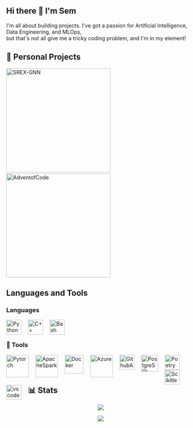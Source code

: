 ## Hi there 👋 I'm Sem

I'm all about building projects. I've got a passion for Artificial Intelligence, Data Engineering, and MLOps,  
but that's not all give me a tricky coding problem, and I'm in my element!

## 📕 Personal Projects

  <p align="left">
    <a style="padding-right:15px;" href="https://github.com/SemUijen/SREX_GNN"><img width="278" src="https://denvercoder1-github-readme-stats.vercel.app/api/pin/?username=SemUijen&repo=SREX_GNN&&show_icons=false&show_description=True" alt="SREX-GNN"></a>
    <a href="https://github.com/SemUijen/AdventofCode"><img width="278" src="https://denvercoder1-github-readme-stats.vercel.app/api/pin/?username=SemUijen&repo=AdventofCode&&show_icons=false&show_description=True" alt="AdventofCode"></a>
  </p>

## Languages and Tools

### Languages

<img align="left" alt="Python" width="40px" style="padding-right:15px;" src="https://cdn.jsdelivr.net/gh/devicons/devicon@latest/icons/python/python-original.svg" />    
<img align="left" alt="C++" width="40px" style="padding-right:15px;" src="https://cdn.jsdelivr.net/gh/devicons/devicon@latest/icons/cplusplus/cplusplus-original.svg" />
<img align="left" alt="Bash" width="40px" style="padding-right:15px;" src="https://cdn.jsdelivr.net/gh/devicons/devicon/icons/bash/bash-original.svg" />

[comment]: <Add below if app is furter in development>
[comment]: <img align="left" alt="JavaScript" width="40px" style="padding-right:15px;" src="https://cdn.jsdelivr.net/gh/devicons/devicon@latest/icons/javascript/javascript-original.svg" />
[comment]: <img src="https://cdn.jsdelivr.net/gh/devicons/devicon@latest/icons/typescript/typescript-original.svg" />

<br />
<br />

### 🧰 Tools

<img align="left" alt="Pytorch" width="60px" height="60px" style="padding-right:15px;" src="https://cdn.jsdelivr.net/gh/devicons/devicon@latest/icons/pytorch/pytorch-original-wordmark.svg" />
<img align="left" alt="ApacheSpark" width="60px" height="60px" style="padding-right:15px;" src="https://cdn.jsdelivr.net/gh/devicons/devicon@latest/icons/apachespark/apachespark-original-wordmark.svg" />
<img align="left" alt="Docker" width="50px" style="padding-right:15px;" src="https://cdn.jsdelivr.net/gh/devicons/devicon@latest/icons/docker/docker-original-wordmark.svg" />
<img align="left" alt="Azure" width="60px" style="padding-right:15px;" src="https://cdn.jsdelivr.net/gh/devicons/devicon@latest/icons/azure/azure-original-wordmark.svg" />
<img align="left" alt="GithubActions" width="40px" style="padding-right:15px;" src="https://cdn.jsdelivr.net/gh/devicons/devicon@latest/icons/githubactions/githubactions-plain.svg" />
<img align="left" alt="PostgreSQL" width="45px" style="padding-right:15px;" src="https://cdn.jsdelivr.net/gh/devicons/devicon@latest/icons/postgresql/postgresql-original-wordmark.svg" />
<img align="left" alt="Poetry" width="40px" style="padding-right:15px;" src="https://cdn.jsdelivr.net/gh/devicons/devicon@latest/icons/poetry/poetry-original.svg" />
<img align="left" alt="Scikitlearn" width="40px" style="padding-right:15px;" src="https://cdn.jsdelivr.net/gh/devicons/devicon@latest/icons/scikitlearn/scikitlearn-original.svg" />
<img align="left" alt="vscode" width="40px" style="padding-right:15px;" src="https://cdn.jsdelivr.net/gh/devicons/devicon@latest/icons/vscode/vscode-original-wordmark.svg" />
          
          
[comment]: <Add below if app is furter in development>
[comment]: <img src="https://cdn.jsdelivr.net/gh/devicons/devicon@latest/icons/sqlalchemy/sqlalchemy-original-wordmark.svg" />
[comment]: <img align="left" alt="React" width="45px" style="padding-right:15px;" src="https://cdn.jsdelivr.net/gh/devicons/devicon@latest/icons/react/react-original-wordmark.svg" />
[comment]: <img align="left" alt="FastAPI" width="60px" style="padding-right:15px;" src="https://cdn.jsdelivr.net/gh/devicons/devicon@latest/icons/fastapi/fastapi-original-wordmark.svg" />

<br />
<br />
<br />

## 📊 Stats

<p align="center">
  <a href="https://github.com/SemUijen/?tab=repositories">
    <img src="https://github-readme-stats-sigma-five.vercel.app/api?username=SemUijen&count_private=True&show_icons=true&hide=contribs,prs"/>
  </a>
</p>

<p align="center">
  <a href="https://github.com/SemUijen/?tab=repositories">
    <img src="https://github-readme-stats.zohan.tech/api/top-langs/?username=SemUijen&layout=compact&exclude_repo=SemUijen.github.io&hide=jupyter%20notebook"/>
  </a>
</p>
